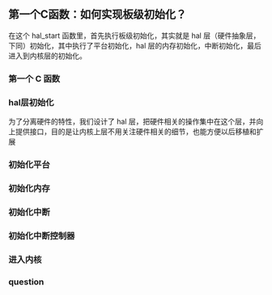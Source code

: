 ## 第一个C函数：如何实现板级初始化？

在这个 hal_start 函数里，首先执行板级初始化，其实就是 hal 层（硬件抽象层，下同）初始化，其中执行了平台初始化，hal 层的内存初始化，中断初始化，最后进入到内核层的初始化。

### 第一个 C 函数
### hal层初始化

为了分离硬件的特性，我们设计了 hal 层，把硬件相关的操作集中在这个层，并向上提供接口，目的是让内核上层不用关注硬件相关的细节，也能方便以后移植和扩展

### 初始化平台
### 初始化内存
### 初始化中断
### 初始化中断控制器
### 进入内核


### question